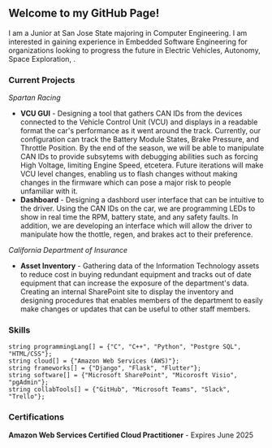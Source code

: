 ## Welcome to my GitHub Page!
I am a Junior at San Jose State majoring in Computer Engineering. I am interested in gaining experience in Embedded Software Engineering for organizations looking to progress the future in Electric Vehicles, Autonomy, Space Exploration, . 

### Current Projects

<i>Spartan Racing </i> <br>
* **VCU GUI** - Designing a tool that gathers CAN IDs  from the devices connected to the Vehicle Control Unit (VCU) and displays in a readable format the car's performance as it went around the track. Currently, our configuration can track the Battery Module States, Brake Pressure, and Throttle Position. By the end of the season, we will be able to manipulate CAN IDs to provide subsytems with debugging abilities such as forcing High Voltage, limiting Engine Speed, etcetera. Future iterations will make VCU level changes, enabling us to flash changes without making changes in the firmware which can pose a major risk to people unfamiliar with it.
* **Dashboard** - Designing a dashbord user interface that can be intuitive to the driver. Using the CAN IDs on the car, we are programming LEDs to show in real time the RPM, battery state, and any safety faults. In addition, we are developing an interface which will allow the driver to manipulate how the thottle, regen, and brakes act to their preference. 

<i> California Department of Insurance </i>
* **Asset Inventory** - Gathering data of the Information Technology assets to reduce cost in buying redundant equipment and tracks out of date equipment that can increase the exposure of the department's data. Creating an internal SharePoint site to display the inventory and designing procedures that enables members of the department to easily make changes or updates that can be useful to other staff members. 

### Skills
```
string programmingLang[] = {"C", "C++", "Python", "Postgre SQL", "HTML/CSS"};
string cloud[] = {"Amazon Web Services (AWS)"};
string frameworks[] = {"Django", "Flask", "Flutter"};
string software[] = {"Microsoft SharePoint", "Micorosft Visio", "pgAdmin"};
string collabTools[] = {"GitHub", "Microsoft Teams", "Slack", "Trello"};
```
### Certifications
**Amazon Web Services Certified Cloud Practitioner**  - Expires June 2025



